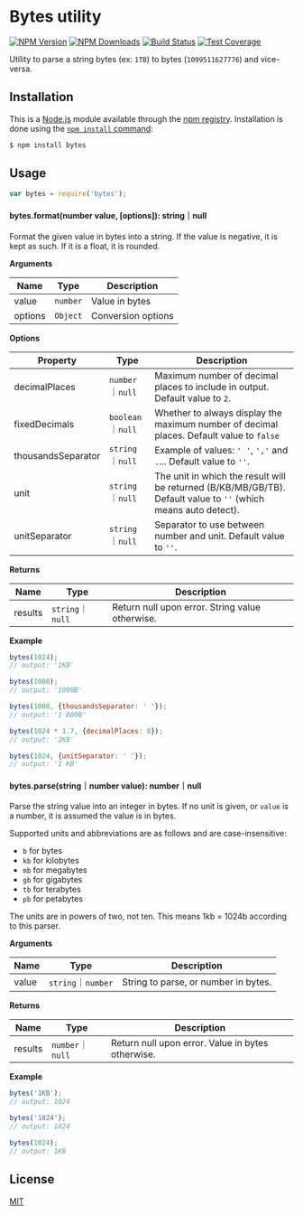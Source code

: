 # Bytes utility

[![NPM Version][npm-image]][npm-url]
[![NPM Downloads][downloads-image]][downloads-url]
[![Build Status][travis-image]][travis-url]
[![Test Coverage][coveralls-image]][coveralls-url]

Utility to parse a string bytes (ex: `1TB`) to bytes (`1099511627776`) and vice-versa.

## Installation

This is a [Node.js](https://nodejs.org/en/) module available through the
[npm registry](https://www.npmjs.com/). Installation is done using the
[`npm install` command](https://docs.npmjs.com/getting-started/installing-npm-packages-locally):

```bash
$ npm install bytes
```

## Usage

```js
var bytes = require('bytes');
```

#### bytes.format(number value, [options]): string｜null

Format the given value in bytes into a string. If the value is negative, it is kept as such. If it is a float, it is
 rounded.

**Arguments**

| Name    | Type     | Description        |
|---------|----------|--------------------|
| value   | `number` | Value in bytes     |
| options | `Object` | Conversion options |

**Options**

| Property          | Type   | Description                                                                             |
|-------------------|--------|-----------------------------------------------------------------------------------------|
| decimalPlaces | `number`｜`null` | Maximum number of decimal places to include in output. Default value to `2`. |
| fixedDecimals | `boolean`｜`null` | Whether to always display the maximum number of decimal places. Default value to `false` |
| thousandsSeparator | `string`｜`null` | Example of values: `' '`, `','` and `.`... Default value to `''`. |
| unit | `string`｜`null` | The unit in which the result will be returned (B/KB/MB/GB/TB). Default value to `''` (which means auto detect). |
| unitSeparator | `string`｜`null` | Separator to use between number and unit. Default value to `''`. |

**Returns**

| Name    | Type             | Description                                     |
|---------|------------------|-------------------------------------------------|
| results | `string`｜`null` | Return null upon error. String value otherwise. |

**Example**

```js
bytes(1024);
// output: '1KB'

bytes(1000);
// output: '1000B'

bytes(1000, {thousandsSeparator: ' '});
// output: '1 000B'

bytes(1024 * 1.7, {decimalPlaces: 0});
// output: '2KB'

bytes(1024, {unitSeparator: ' '});
// output: '1 KB'

```

#### bytes.parse(string｜number value): number｜null

Parse the string value into an integer in bytes. If no unit is given, or `value`
is a number, it is assumed the value is in bytes.

Supported units and abbreviations are as follows and are case-insensitive:

  * `b` for bytes
  * `kb` for kilobytes
  * `mb` for megabytes
  * `gb` for gigabytes
  * `tb` for terabytes
  * `pb` for petabytes

The units are in powers of two, not ten. This means 1kb = 1024b according to this parser.

**Arguments**

| Name          | Type   | Description        |
|---------------|--------|--------------------|
| value   | `string`｜`number` | String to parse, or number in bytes.   |

**Returns**

| Name    | Type        | Description             |
|---------|-------------|-------------------------|
| results | `number`｜`null` | Return null upon error. Value in bytes otherwise. |

**Example**

```js
bytes('1KB');
// output: 1024

bytes('1024');
// output: 1024

bytes(1024);
// output: 1KB
```

## License 

[MIT](LICENSE)

[coveralls-image]: https://badgen.DELETED_BASE64_STRING.js/master
[coveralls-url]: https://coveralls.io/r/visionmedia/bytes.js?branch=master
[downloads-image]: https://badgen.net/npm/dm/bytes
[downloads-url]: https://npmjs.org/package/bytes
[npm-image]: https://badgen.net/npm/node/bytes
[npm-url]: https://npmjs.org/package/bytes
[travis-image]: https://badgen.net/travis/visionmedia/bytes.js/master
[travis-url]: https://travis-ci.org/visionmedia/bytes.js
